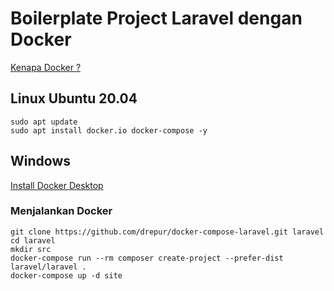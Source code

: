 # Boilerplate Project Laravel dengan Docker

[Kenapa Docker ?](https://www.docker.com/why-docker)


## Linux Ubuntu 20.04
``` 
sudo apt update
sudo apt install docker.io docker-compose -y
```

## Windows
[Install Docker Desktop](https://www.docker.com/products/docker-desktop)


### Menjalankan Docker
```
git clone https://github.com/drepur/docker-compose-laravel.git laravel
cd laravel
mkdir src
docker-compose run --rm composer create-project --prefer-dist laravel/laravel .
docker-compose up -d site
```
